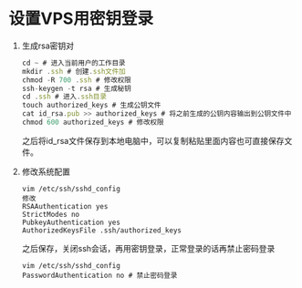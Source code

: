 # 

# 设置VPS用密钥登录

1. 生成rsa密钥对

    ```javascript
    cd ~ # 进入当前用户的工作目录
    mkdir .ssh # 创建.ssh文件加
    chmod -R 700 .ssh # 修改权限
    ssh-keygen -t rsa # 生成秘钥 
    cd .ssh # 进入.ssh目录
    touch authorized_keys # 生成公钥文件
    cat id_rsa.pub >> authorized_keys # 将之前生成的公钥内容输出到公钥文件中
    chmod 600 authorized_keys # 修改权限
    ```

    之后将id_rsa文件保存到本地电脑中，可以复制粘贴里面内容也可直接保存文件。

2. 修改系统配置

    ```
    vim /etc/ssh/sshd_config
    修改
    RSAAuthentication yes
    StrictModes no
    PubkeyAuthentication yes
    AuthorizedKeysFile .ssh/authorized_keys
    
    ```

    之后保存，关闭ssh会话，再用密钥登录，正常登录的话再禁止密码登录

    ```
    vim /etc/ssh/sshd_config
    PasswordAuthentication no # 禁止密码登录
    ```

    
